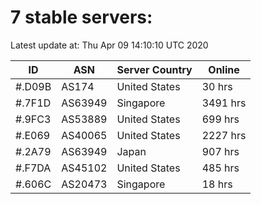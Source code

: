 # 7 stable servers:

Latest update at: Thu Apr 09 14:10:10 UTC 2020

| ID | ASN | Server Country | Online |
| -- | --- | -------------- | ------ |
| #.D09B | AS174 | United States | 30 hrs |
| #.7F1D | AS63949 | Singapore | 3491 hrs |
| #.9FC3 | AS53889 | United States | 699 hrs |
| #.E069 | AS40065 | United States | 2227 hrs |
| #.2A79 | AS63949 | Japan | 907 hrs |
| #.F7DA | AS45102 | United States | 485 hrs |
| #.606C | AS20473 | Singapore | 18 hrs |

